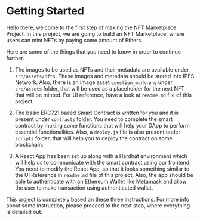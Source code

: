 # Getting Started

Hello there, welcome to the first step of making the NFT Marketplace Project. In this project, we are going to build an NFT Marketplace, where users can mint NFTs by paying some amount of Ethers. 

Here are some of the things that you need to know in order to continue further.

1. The images to be used as NFTs and their metadata are available under `src/assets/nfts`. These images and metadata should be stored into IPFS Network. Also, there is an image asset `question_mark.png` under `src/assets` folder, that will be used as a placeholder for the next NFT that will be minted. For UI reference, have a look at `readme.md` file of this project.

2. The basic ERC721 based Smart Contract is written for you and it is present under `contracts` folder. You need to complete the smart contract by making some functions that will help your DApp to perform essential functionalities. Also, a `deploy.js` file is also present under `scripts` folder, that will help you to deploy the contract on some blockchain.

3. A React App has been set up along with a Hardhat environment which will help us to communicate with the smart contract using our frontend. You need to modify the React App, so that it looks something similar to the UI Reference in `readme.md` file of this project. Also, the app should be able to authenticate with an Ethereum Wallet like Metamask and allow the user to make transaction using authenticated wallet.

This project is completely based on these three instructions. For more info about some instruction, please proceed to the next step, where everything is detailed out.